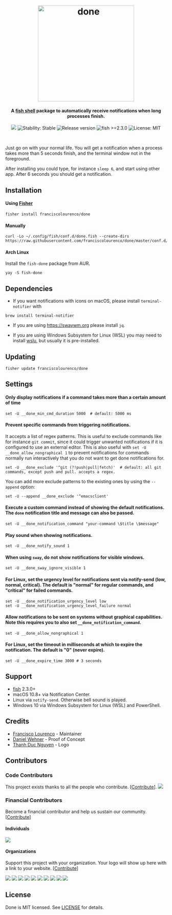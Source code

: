 <h1 align="center">
  <img src="https://i.imgur.com/0LElCjU.png" alt="done" width="300"></a>
  <br>
</h1>

<h4 align="center">A <a href="https://fishshell.com/">fish shell</a> package to automatically receive notifications when long processes finish.</h4>

<p align="center">
  <a href="https://opencollective.com/done" alt="Financial Contributors on Open Collective"><img src="https://opencollective.com/done/all/badge.svg?label=financial+contributors" /></a> <img src="https://img.shields.io/badge/stability-stable-green.svg" alt="Stability: Stable">
  <img src="https://img.shields.io/github/release/franciscolourenco/done.svg" alt="Release version">
  <img src="https://img.shields.io/badge/fish-%3E=2.3.0-orange.svg" alt="fish >=2.3.0">
  <img src="https://img.shields.io/badge/license-MIT-lightgray.svg" alt="License: MIT">
</p>
<br>

Just go on with your normal life. You will get a notification when a process takes more than 5 seconds finish, and the terminal window not in the foreground.

After installing you could type, for instance `sleep 6`, and start using other app. After 6 seconds you should get a notification.

## Installation

#### Using [Fisher](https://github.com/jorgebucaran/fisher)

```fish
fisher install franciscolourenco/done
```

#### Manually

```fish
curl -Lo ~/.config/fish/conf.d/done.fish --create-dirs https://raw.githubusercontent.com/franciscolourenco/done/master/conf.d/done.fish
```

#### Arch Linux

Install the `fish-done` package from AUR.

```fish
yay -S fish-done
```

## Dependencies

- If you want notifications with icons on macOS, please install `terminal-notifier` with

```fish
brew install terminal-notifier
```

- If you are using https://swaywm.org please install `jq`.


- If you are using Windows Subsystem for Linux (WSL) you may need to install [wslu](https://github.com/wslutilities/wslu), but usually it is pre-installed.

## Updating

```fish
fisher update franciscolourenco/done
```

## Settings

#### Only display notifications if a command takes more than a certain amount of time

```fish
set -U __done_min_cmd_duration 5000  # default: 5000 ms
```

#### Prevent specific commands from triggering notifications.

It accepts a list of regex patterns.
This is useful to exclude commands like for instance `git commit`, since it could trigger unwanted notifications if it is configured to use an external editor. This is also useful with `set -U __done_allow_nongraphical 1` to prevent notifications for commands normally run interactively that you do not want to get done notifications for.

```fish
set -U __done_exclude '^git (?!push|pull|fetch)'  # default: all git commands, except push and pull. accepts a regex.
```

You can add more exclude patterns to the existing ones by using the `--append` option:

```fish
set -U --append __done_exclude '^emacsclient'
```

#### Execute a custom command instead of showing the default notifications. The `done` notification title and message can also be passed.

```fish
set -U __done_notification_command "your-command \$title \$message"
```

#### Play sound when showing notifications.

```fish
set -U __done_notify_sound 1
```

#### When using `sway`, do not show notifications for visible windows.

```fish
set -U __done_sway_ignore_visible 1
```

#### For Linux, set the urgency level for notifications sent via notify-send (low, normal, critical). The default is "normal" for regular commands, and "critical" for failed commands.

```fish
set -U __done_notification_urgency_level low
set -U __done_notification_urgency_level_failure normal
```

#### Allow notifications to be sent on systems without graphical capabilities. Note this requires you to also set `__done_notification_command`.

```fish
set -U __done_allow_nongraphical 1
```
#### For Linux, set the timeout in milliseconds at which to expire the notification. The default is "0" (never expire).

```fish
set -U __done_expire_time 3000 # 3 seconds
```
## Support

- [fish](https://fishshell.com) 2.3.0+
- macOS 10.8+ via Notification Center.
- Linux via `notify-send`. Otherwise bell sound is played.
- Windows 10 via Windows Subsystem for Linux (WSL) and PowerShell.

## Credits

- [Francisco Lourenço](https://github.com/aristidesfl/) - Maintainer
- [Daniel Wehner](https://dawehner.github.io/) - Proof of Concept
- [Thanh Duc Nguyen](http://iamthanh.com/) - Logo

## Contributors

### Code Contributors

This project exists thanks to all the people who contribute. [[Contribute](CONTRIBUTING.md)].
<a href="https://github.com/franciscolourenco/done/graphs/contributors"><img src="https://opencollective.com/done/contributors.svg?width=890&button=false" /></a>

### Financial Contributors

Become a financial contributor and help us sustain our community. [[Contribute](https://opencollective.com/done/contribute)]

#### Individuals

<a href="https://opencollective.com/done"><img src="https://opencollective.com/done/individuals.svg?width=890"></a>

#### Organizations

Support this project with your organization. Your logo will show up here with a link to your website. [[Contribute](https://opencollective.com/done/contribute)]

<a href="https://opencollective.com/done/organization/0/website"><img src="https://opencollective.com/done/organization/0/avatar.svg"></a>
<a href="https://opencollective.com/done/organization/1/website"><img src="https://opencollective.com/done/organization/1/avatar.svg"></a>
<a href="https://opencollective.com/done/organization/2/website"><img src="https://opencollective.com/done/organization/2/avatar.svg"></a>
<a href="https://opencollective.com/done/organization/3/website"><img src="https://opencollective.com/done/organization/3/avatar.svg"></a>
<a href="https://opencollective.com/done/organization/4/website"><img src="https://opencollective.com/done/organization/4/avatar.svg"></a>
<a href="https://opencollective.com/done/organization/5/website"><img src="https://opencollective.com/done/organization/5/avatar.svg"></a>
<a href="https://opencollective.com/done/organization/6/website"><img src="https://opencollective.com/done/organization/6/avatar.svg"></a>
<a href="https://opencollective.com/done/organization/7/website"><img src="https://opencollective.com/done/organization/7/avatar.svg"></a>
<a href="https://opencollective.com/done/organization/8/website"><img src="https://opencollective.com/done/organization/8/avatar.svg"></a>
<a href="https://opencollective.com/done/organization/9/website"><img src="https://opencollective.com/done/organization/9/avatar.svg"></a>

## License

Done is MIT licensed. See [LICENSE](LICENSE) for details.
